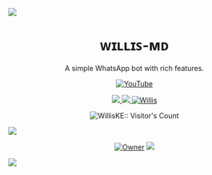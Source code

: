 <a><img src="https://i.imgur.com/LyHic3i.gif'"/></a>
<h1 align="center"> ᴡɪʟʟɪꜱ-ᴍᴅ </h1><a>
<p align="center"> A simple WhatsApp bot with rich features. </p>

<p align="center">
  <a href="https://youtube.com/c/WillisWrld">
      <img alt="YouTube" height="" src="https://telegra.ph/file/d7b133573a5a3622775e6.jpg">
  </a
</p>
    
   
   
<p align="center">
   <a href="https://github.com/WillisKE/Suhail/fork">
    <img src="https://img.shields.io/github/forks/WillisKE/Suhail?style=flat-square&logo=github&color=darkred">
   </a>
  <a href="https://github.com/WillisKE/Suhail/stargazers"> 
     <img src="https://img.shields.io/github/stars/WillisKE/Suhail?style=flat-square&logo=github&color=darkred">
 </a>



  <a aria-label="Willis Md is free to use" href="https://youtube.com/c/WillisWrld" target="_blank">
    <img alt="Willis" src="https://img.shields.io/youtube/channel/subscribers/UCxyNZOmHRr2-Je3yNwfV_mg" target="_blank" />
  </a>

</p>
<p align="center"><img src="https://profile-counter.glitch.me/{WillisKE}/count.svg" alt="WillisKE:: Visitor's Count" /></p>

<a><img src="https://i.imgur.com/LyHic3i.gif'"/></a>

<p align="center">

 <a href="https://github.com/WillisKE">
 <img title="Owner" src="https://img.shields.io/badge/WillisKE-darkred?style=flat-square&logo=github&label=Owner"></a>
   <a href="https://github.com/WillisKE">
    <img src="https://img.shields.io/github/followers/WillisKE?style=flat-square&logo=github&color=darkred">
  

 <a><img src="https://i.imgur.com/LyHic3i.gif'"/></a>
